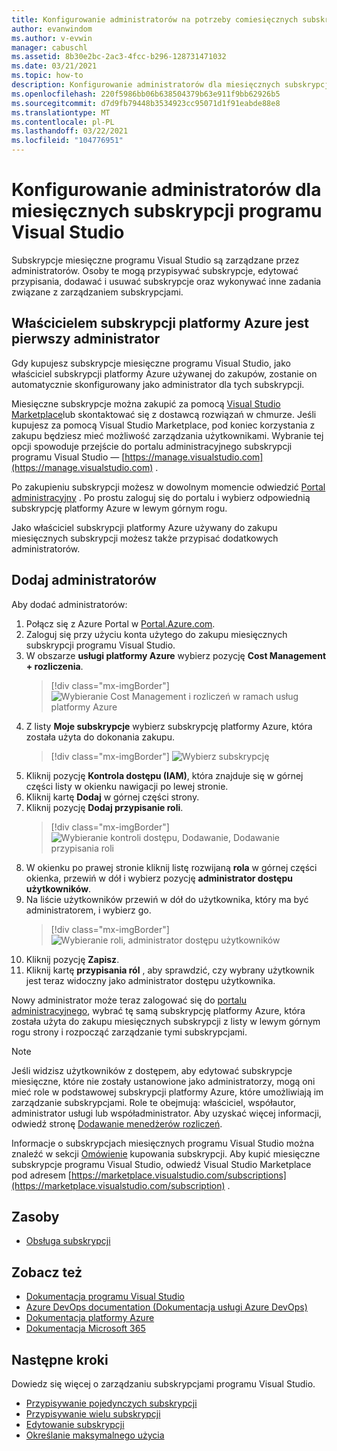 ```yaml
---
title: Konfigurowanie administratorów na potrzeby comiesięcznych subskrypcji programu Visual Studio | Microsoft Docs
author: evanwindom
ms.author: v-evwin
manager: cabuschl
ms.assetid: 8b30e2bc-2ac3-4fcc-b296-128731471032
ms.date: 03/21/2021
ms.topic: how-to
description: Konfigurowanie administratorów dla miesięcznych subskrypcji
ms.openlocfilehash: 220f5986bb06b638504379b63e911f9bb62926b5
ms.sourcegitcommit: d7d9fb79448b3534923cc95071d1f91eabde88e8
ms.translationtype: MT
ms.contentlocale: pl-PL
ms.lasthandoff: 03/22/2021
ms.locfileid: "104776951"
---
```

# <a name="set-up-admins-for-visual-studio-monthly-subscriptions"></a>Konfigurowanie administratorów dla miesięcznych subskrypcji programu Visual Studio

Subskrypcje miesięczne programu Visual Studio są zarządzane przez administratorów. Osoby te mogą przypisywać subskrypcje, edytować przypisania, dodawać i usuwać subskrypcje oraz wykonywać inne zadania związane z zarządzaniem subskrypcjami.

## <a name="the-azure-subscription-owner-is-the-first-admin"></a>Właścicielem subskrypcji platformy Azure jest pierwszy administrator

Gdy kupujesz subskrypcje miesięczne programu Visual Studio, jako właściciel subskrypcji platformy Azure używanej do zakupów, zostanie on automatycznie skonfigurowany jako administrator dla tych subskrypcji.

Miesięczne subskrypcje można zakupić za pomocą [Visual Studio Marketplace](https://marketplace.visualstudio.com/subscriptions)lub skontaktować się z dostawcą rozwiązań w chmurze. Jeśli kupujesz za pomocą Visual Studio Marketplace, pod koniec korzystania z zakupu będziesz mieć możliwość zarządzania użytkownikami. Wybranie tej opcji spowoduje przejście do portalu administracyjnego subskrypcji programu Visual Studio — [https://manage.visualstudio.com](https://manage.visualstudio.com) .

Po zakupieniu subskrypcji możesz w dowolnym momencie odwiedzić [Portal administracyjny](https://manage.visualstudio.com) . Po prostu zaloguj się do portalu i wybierz odpowiednią subskrypcję platformy Azure w lewym górnym rogu.

Jako właściciel subskrypcji platformy Azure używany do zakupu miesięcznych subskrypcji możesz także przypisać dodatkowych administratorów.

## <a name="add-admins"></a>Dodaj administratorów

Aby dodać administratorów:

1. Połącz się z Azure Portal w [Portal.Azure.com](https://portal.azure.com).
2. Zaloguj się przy użyciu konta użytego do zakupu miesięcznych subskrypcji programu Visual Studio.
3. W obszarze **usługi platformy Azure** wybierz pozycję **Cost Management + rozliczenia**.
   > [!div class="mx-imgBorder"]
   > ![Wybieranie Cost Management i rozliczeń w ramach usług platformy Azure](_img/cloud-admin/azure-cost-billing.png "Wybierz Cost Management z grupy usług platformy Azure")
4. Z listy **Moje subskrypcje** wybierz subskrypcję platformy Azure, która została użyta do dokonania zakupu.
   > [!div class="mx-imgBorder"]
   > ![Wybierz subskrypcję](_img/cloud-admin/subscription-list.png "Wybierz subskrypcję platformy Azure, której chcesz użyć do dokonania zakupu.")
5. Kliknij pozycję **Kontrola dostępu (IAM)**, która znajduje się w górnej części listy w okienku nawigacji po lewej stronie.
6. Kliknij kartę **Dodaj** w górnej części strony.
7. Kliknij pozycję **Dodaj przypisanie roli**.
   > [!div class="mx-imgBorder"]
   > ![Wybieranie kontroli dostępu, Dodawanie, Dodawanie przypisania roli](_img/cloud-admin/access-control-add.png "Z listy po lewej stronie wybierz pozycję Kontrola dostępu, a następnie wybierz pozycję Dodaj.")
8. W okienku po prawej stronie kliknij listę rozwijaną **rola** w górnej części okienka, przewiń w dół i wybierz pozycję **administrator dostępu użytkowników**.
9. Na liście użytkowników przewiń w dół do użytkownika, który ma być administratorem, i wybierz go. 
   > [!div class="mx-imgBorder"]
   > ![Wybieranie roli, administrator dostępu użytkowników](_img/cloud-admin/add-role-user-access-admin.png "Wybierz pozycję rola, wybierz pozycję Administrator dostępu użytkowników, a następnie wybierz nazwę użytkownika, który ma być administratorem.")
10. Kliknij pozycję **Zapisz**.
11. Kliknij kartę **przypisania ról** , aby sprawdzić, czy wybrany użytkownik jest teraz widoczny jako administrator dostępu użytkownika.

Nowy administrator może teraz zalogować się do [portalu administracyjnego](https://manage.visualstudio.com), wybrać tę samą subskrypcję platformy Azure, która została użyta do zakupu miesięcznych subskrypcji z listy w lewym górnym rogu strony i rozpocząć zarządzanie tymi subskrypcjami.

> [!NOTE]
> Jeśli widzisz użytkowników z dostępem, aby edytować subskrypcje miesięczne, które nie zostały ustanowione jako administratorzy, mogą oni mieć role w podstawowej subskrypcji platformy Azure, które umożliwiają im zarządzanie subskrypcjami. Role te obejmują: właściciel, współautor, administrator usługi lub współadministrator. Aby uzyskać więcej informacji, odwiedź stronę [Dodawanie menedżerów rozliczeń](/azure/devops/organizations/billing/add-backup-billing-managers).

Informacje o subskrypcjach miesięcznych programu Visual Studio można znaleźć w sekcji [Omówienie](vscloud-overview.md) kupowania subskrypcji. Aby kupić miesięczne subskrypcje programu Visual Studio, odwiedź Visual Studio Marketplace pod adresem [https://marketplace.visualstudio.com/subscriptions](https://marketplace.visualstudio.com/subscription) .

## <a name="resources"></a>Zasoby
- [Obsługa subskrypcji](https://aka.ms/vsadminhelp)

## <a name="see-also"></a>Zobacz też
- [Dokumentacja programu Visual Studio](/visualstudio/)
- [Azure DevOps documentation (Dokumentacja usługi Azure DevOps)](/azure/devops/)
- [Dokumentacja platformy Azure](/azure/)
- [Dokumentacja Microsoft 365](/microsoft-365/)

## <a name="next-steps"></a>Następne kroki
Dowiedz się więcej o zarządzaniu subskrypcjami programu Visual Studio.
- [Przypisywanie pojedynczych subskrypcji](assign-license.md)
- [Przypisywanie wielu subskrypcji](assign-license-bulk.md)
- [Edytowanie subskrypcji](edit-license.md)
- [Określanie maksymalnego użycia](maximum-usage.md)